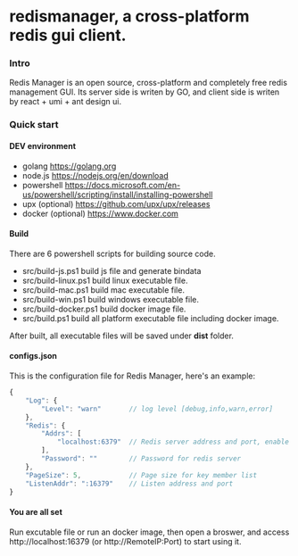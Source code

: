 # redismanager, a cross-platform redis gui client.
### Intro

Redis Manager is an open source, cross-platform and completely free redis management GUI. Its server side is writen by GO, and client side is writen by react + umi + ant design ui.


### Quick start
#### DEV environment
* golang https://golang.org
* node.js https://nodejs.org/en/download
* powershell https://docs.microsoft.com/en-us/powershell/scripting/install/installing-powershell
* upx (optional) https://github.com/upx/upx/releases
* docker (optional) https://www.docker.com
#### Build
There are 6 powershell scripts for building source code.
* src/build-js.ps1 build js file and generate bindata
* src/build-linux.ps1 build linux executable file.
* src/build-mac.ps1 build mac executable file.
* src/build-win.ps1 build windows executable file.
* src/build-docker.ps1 build docker image file.
* src/build.ps1 build all platform executable file including docker image.

After built, all executable files will be saved under **dist** folder.
#### configs.json
This is the configuration file for Redis Manager, here's an example:
``` javascript
{
    "Log": {
        "Level": "warn"       // log level [debug,info,warn,error]
    },
    "Redis": {
        "Addrs": [
            "localhost:6379"  // Redis server address and port, enable cluster support by adding all nodes into this array
        ],
        "Password": ""        // Password for redis server
    },
    "PageSize": 5,            // Page size for key member list
    "ListenAddr": ":16379"    // Listen address and port
}
```
#### You are all set
Run excutable file or run an docker image, then open a broswer, and access http://localhost:16379 (or http://RemoteIP:Port) to start using it.
